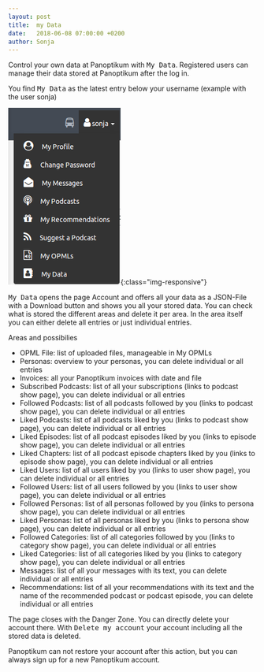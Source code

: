 ```yaml
---
layout: post
title:  my Data
date:   2018-06-08 07:00:00 +0200
author: Sonja
---
```


Control your own data at Panoptikum with <kbd>My Data</kbd>. Registered users
can manage their data stored at Panoptikum after the log in.

You find <kbd>My Data</kbd> as the latest entry below your username (example
  with the user sonja)

![mydata](/img/mydata.png){:class="img-responsive"}

<kbd>My Data</kbd> opens the page Account and offers all your data as a
JSON-File with a Download button and shows you all your stored data. You can
check what is stored the different areas and delete it per area. In the
area itself you can either delete all entries or just individual entries.

Areas and possibilies
* OPML File: list of uploaded files, manageable in My OPMLs
* Personas: overview to your personas, you can delete individual or all
  entries
* Invoices: all your Panoptikum invoices with date and file
* Subscribed Podcasts: list of all your subscriptions (links to podcast show
  page), you can delete individual or all entries
* Followed Podcasts: list of all podcasts followed by you (links to podcast show
  page), you can delete individual or all entries
* Liked Podcasts: list of all podcasts liked by you (links to podcast show
  page), you can delete individual or all entries
* Liked Episodes: list of all podcast episodes liked by you (links to episode
  show page), you can delete individual or all entries
* Liked Chapters: list of all podcast episode chapters liked by you (links to
  episode show page), you can delete individual or all entries  
* Liked Users: list of all users liked by you (links to user show page), you
  can delete individual or all entries
* Followed Users: list of all users followed by you (links to user show page),
  you can delete individual or all entries  
* Followed Personas: list of all personas followed by you (links to persona show
  page), you can delete individual or all entries
* Liked Personas: list of all personas liked by you (links to persona show page),
  you can delete individual or all entries   
* Followed Categories: list of all categories followed by you (links to category
  show page), you can delete individual or all entries
* Liked Categories: list of all categories liked by you (links to category
  show page), you can delete individual or all entries  
* Messages: list of all your messages with its text, you can delete individual
  or all entries
* Recommendations: list of all your recommendations with its text and the name
  of the recommended podcast or podcast episode, you can delete individual or
  all entries

The page closes with the Danger Zone. You can directly delete your account there.
With <kbd>Delete my account</kbd> your account including all the stored data is
deleted.

Panoptikum can not restore your account after this action, but you can always
sign up for a new Panoptikum account.
